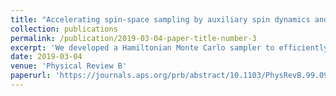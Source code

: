 ```yaml
---
title: "Accelerating spin-space sampling by auxiliary spin dynamics and temperature-dependent spin-cluster expansion"
collection: publications
permalink: /publication/2019-03-04-paper-title-number-3
excerpt: 'We developed a Hamiltonian Monte Carlo sampler to efficiently sample spin space.'
date: 2019-03-04
venue: 'Physical Review B'
paperurl: 'https://journals.aps.org/prb/abstract/10.1103/PhysRevB.99.094402'
---
```

